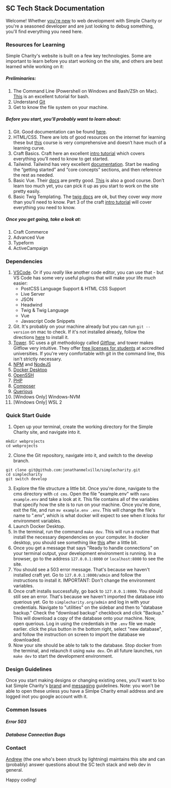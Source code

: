 ## SC Tech Stack Documentation

Welcome! Whether [you're new](/matthewletter.md) to web development with Simple Charity or you're a seasoned developer and are just looking to debug something, you'll find everything you need here. 

### Resources for Learning

Simple Charity's website is built on a few key technologies. Some are important to learn before you start working on the site, and others are best learned while working on it: 

##### Preliminaries: 

1. The Command Line (Powershell on Windows and Bash/ZSh on Mac). [This](https://www.learnshell.org) is an excellent tutorial for bash. 
2. Understand [Git](https://git-scm.com/doc)
3. Get to know the file system on your machine. 

##### Before you start, you'll probably want to learn about: 

1. Git. Good documentation can be found [here](https://git-scm.com/doc). 
2. HTML/CSS. There are lots of good resources on the internet for learning these but [this](https://www.udemy.com/course/html-css-code-bootcamp/) course is very comprehensive and doesn’t have much of a learning curve. 
3. Craft Basics. Craft here an excellent [intro tutorial](https://craftcms.com/docs/getting-started-tutorial/) which covers everything you’ll need to know to get started. 
4. Tailwind. Tailwind has very excellent [documentation](https://tailwindcss.com/docs). Start be reading the “getting started” and “core concepts” sections, and then reference the rest as needed. 
5. Basic Vue. Their [docs](https://vuejs.org/v2/guide/) are pretty good. [This](https://www.udemy.com/course/vuejs-2-the-complete-guide/) is also a good course. Don’t learn too much yet, you can pick it up as you start to work on the site pretty easily. 
6. Basic Twig Templating. The [twig docs](https://twig.symfony.com/doc/3.x/) are ok, but they cover _way more_ than you’ll need to know. Part 3 of the craft [intro tutorial](https://craftcms.com/docs/getting-started-tutorial/) will cover everything you need to know. 

##### Once you get going, take a look at: 

1. Craft Commerce
2. Advanced Vue
3. Typeform
4. ActiveCampaign

### Dependencies

1. [VSCode](https://code.visualstudio.com). Or if you _really_ like another code editor, you can use that - but VS Code has some very useful plugins that will make your life _much_ easier: 
    - PostCSS Language Support & HTML CSS Support  
    - Live Server  
    - JSON  
    - Headwind  
    - Twig & Twig Language 
    - Vue  
    - Javascript Code Snippets  
2. Git. It's probably on your machine already but you can run `git --version` on mac to check. If it's not installed already, follow the directions [here](https://git-scm.com/book/en/v2/Getting-Started-Installing-Git) to install it. 
3. [Tower](https://www.git-tower.com/mac). SC uses a git methodology called _[Gitflow](https://www.atlassian.com/git/tutorials/comparing-workflows/gitflow-workflow)_, and tower makes Gitflow very intuitive. They offer [free licenses for students](https://www.git-tower.com/students/mac) at accredited universities. If you're very comfortable with git in the command line, this isn't strictly necessary. 
4. [NPM](https://www.npmjs.com) and [NodeJS](https://nodejs.org/en/)
5. [Docker Desktop](https://www.docker.com/products/docker-desktop)
6. [OpenSSH](https://www.openssh.com)
7. [PHP](https://www.php.net)
8. [Composer](https://getcomposer.org)
9. [Querious](https://www.araelium.com/querious)
10. [Windows Only] Windows-NVM
11. [Windows Only] WSL 2  

### Quick Start Guide

1. Open up your terminal, create the working directory for the Simple Charity site, and navigate into it. 
```
mkdir webprojects
cd webprojects
```
2. Clone the Git repository, navigate into it, and switch to the develop branch. 
```
git clone git@github.com:jonathanmelville/simplecharity.git
cd simplecharity
git switch develop
```
3. Explore the file structure a little bit. Once you're done, navigate to the cms directory with `cd cms`. Open the file "example.env" with `nano example.env` and take a look at it. This file contains all of the variables that specify how the site is to run on your machine. Once you're done, exit the file, and run `mv example.env .env`. This will change the file's name to ".env", which is what docker will expect to see when it looks for environment variables. 
4. Launch Docker Desktop. 
5. In the terminal, run the command `make dev`. This will run a routine that install the necessary dependencies on your computer. In docker desktop, you should see something like [this](/dockerrunning.png) after a little bit. 
6. Once you get a message that says "Ready to handle connections" on your terminal output, your development environment is running. In a browser, go to the address `127.0.0.1:8000` or `localhost:8000` to see the site. 
7. You should see a 503 error message. That's because we haven't installed craft yet. Go to `127.0.0.1:8000/admin` and follow the instructions to install it. IMPORTANT: Don't change the environment variables. 
8. Once craft installs successfully, go back to `127.0.0.1:8000`. You should still see an error. That's because we haven't imported the database into querious yet. Go to `simplecharity.org/admin` and log in with your credentials. Navigate to "utilities" on the sidebar and then to "database backup." Check the "download backup" checkbock and click "Backup." This will download a copy of the database onto your machine. Now, open querious. Log in using the credentials in the `.env` file we made earlier. click the plus button in the bottom right, select "new database", and follow the instruction on screen to import the database we downloaded. 
9. Now your site should be able to talk to the database. Stop docker from the terminal, and relaunch it using `make dev`. On all future launches, run `make dev` to start the development environment. 

### Design Guidelines

Once you start making designs or changing existing ones, you'll want to loo kat Simple Charity's [brand](https://drive.google.com/file/d/1uAQ0PEs7yKxXlCuvM_2pOusghSbvkyzZ/view?usp=sharing) and [messaging](https://drive.google.com/file/d/1nmJs26R45u7iNfY3wXt4PkUg58TGUeJ5/view?usp=sharing) guidelines. Note: you won't be able to open these unless you have a Simlpe Charity email address and are logged inot you google account with it. 

### Common Issues

##### Error 503

##### Database Connection Bugs

### Contact

[Andrew](mailto:andrewforrester@simplecharity.org) (the one who's been struck by lightning) maintains this site and can (probably) answer questions about the SC tech stack and web dev in general. 

Happy coding! 